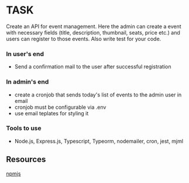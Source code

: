 # TASK

Create an API for event management. Here the admin can create a event with necessary fields (title, description, thumbnail, seats, price etc.) and users can register to those events. Also write test for your code.

### In user's end

- Send a confirmation mail to the user after successful registration

### In admin's end

- create a cronjob that sends today's list of events to the admin user in email
- cronjob must be configurable via .env
- use email teplates for styling it

### Tools to use

- Node.js, Express.js, Typescript, Typeorm, nodemailer, cron, jest, mjml

## Resources

[npmjs](https://www.npmjs.com/)
